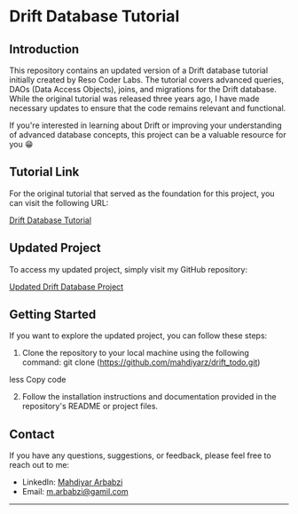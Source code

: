 # Drift Database Tutorial

## Introduction

This repository contains an updated version of a Drift database tutorial initially created by Reso Coder Labs. The tutorial covers advanced queries, DAOs (Data Access Objects), joins, and migrations for the Drift database. While the original tutorial was released three years ago, I have made necessary updates to ensure that the code remains relevant and functional.

If you're interested in learning about Drift or improving your understanding of advanced database concepts, this project can be a valuable resource for you 😁

## Tutorial Link

For the original tutorial that served as the foundation for this project, you can visit the following URL:

[Drift Database Tutorial](https://resocoder.com/2019/06/26/moor-room-for-flutter-tables-queries-fluent-sqlite-database/)

## Updated Project

To access my updated project, simply visit my GitHub repository:

[Updated Drift Database Project](https://github.com/mahdiyarz/drift_todo)

## Getting Started

If you want to explore the updated project, you can follow these steps:

1. Clone the repository to your local machine using the following command:
git clone (https://github.com/mahdiyarz/drift_todo.git)

less
Copy code

2. Follow the installation instructions and documentation provided in the repository's README or project files.

## Contact

If you have any questions, suggestions, or feedback, please feel free to reach out to me:

- LinkedIn: [Mahdiyar Arbabzi](https://www.linkedin.com/in/mahdiyar-arbabzi/)
- Email: m.arbabzi@gamil.com

---

